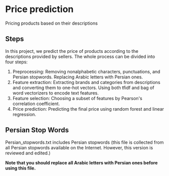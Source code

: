 # Price prediction

Pricing products based on their descriptions

## Steps

In this project, we predict the price of products according to the descriptions provided by sellers. 
The whole process can be divided into four steps:
1) Preprocessing: Removing nonalphabetic characters, punctuations, and Persian stopwords. Replacing Arabic letters with Persian ones.
2) Feature extraction: Extracting brands and categories from descriptions and converting them to one-hot vectors. Using both tfidf and bag of word vectorizers to encode text features. 
3) Feature selection: Choosing a subset of features by Pearson's correlation coefficient. 
4) Price prediction: Predicting the final price using random forest and linear regression.


## Persian Stop Words

Persian_stopwords.txt includes Persian stopwords (this file is collected from all Persian stopwords available on the Internet. However, this version is reviewed and edited.)

**Note that you should replace all Arabic letters with Persian ones before using this file.**
